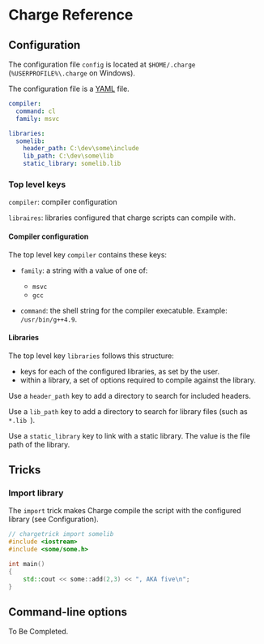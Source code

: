 
# Charge Reference

## Configuration

The configuration file `config` is located at `$HOME/.charge` (`%USERPROFILE%\.charge` on Windows).

The configuration file is a [YAML](https://yaml.org/) file.

```yaml
compiler:
  command: cl
  family: msvc

libraries:
  somelib:
    header_path: C:\dev\some\include
    lib_path: C:\dev\some\lib
    static_library: somelib.lib
```

### Top level keys

`compiler`: compiler configuration

`libraires`: libraries configured that charge scripts can compile with.


#### Compiler configuration

The top level key `compiler` contains these keys:

- `family`: a string with a value of one of:
  - `msvc`
  - `gcc`

- `command`: the shell string for the compiler execatuble.  Example: `/usr/bin/g++4.9`.


#### Libraries

The top level key `libraries` follows this structure:
- keys for each of the configured libraries, as set by the user.
- within a library, a set of options required to compile against the library.

Use a `header_path` key to add a directory to search for included headers.

Use a `lib_path` key to add a directory to search for library files (such as `*.lib `).

Use a `static_library` key to link with a static library.  The value is the file path of the library.

## Tricks

### Import library

The `import` trick makes Charge compile the script with the configured library (see Configuration).

```c++
// chargetrick import somelib
#include <iostream>
#include <some/some.h>

int main()
{
    std::cout << some::add(2,3) << ", AKA five\n";
}
```

## Command-line options

To Be Completed.
